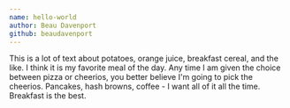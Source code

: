 ```yaml
---
name: hello-world
author: Beau Davenport
github: beaudavenport
---
```


This is a lot of text about potatoes, orange juice, breakfast cereal, and the like. I think it is my favorite meal of the day. Any time I am given the choice between pizza or cheerios, you better believe I'm going to pick the cheerios. Pancakes, hash browns, coffee - I want all of it all the time. Breakfast is the best.